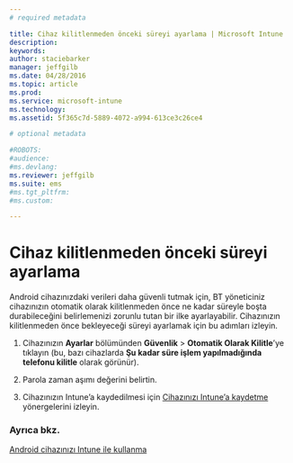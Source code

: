 ```yaml
---
# required metadata

title: Cihaz kilitlenmeden önceki süreyi ayarlama | Microsoft Intune
description:
keywords:
author: staciebarker
manager: jeffgilb
ms.date: 04/28/2016
ms.topic: article
ms.prod:
ms.service: microsoft-intune
ms.technology:
ms.assetid: 5f365c7d-5889-4072-a994-613ce3c26ce4

# optional metadata

#ROBOTS:
#audience:
#ms.devlang:
ms.reviewer: jeffgilb
ms.suite: ems
#ms.tgt_pltfrm:
#ms.custom:

---
```



# Cihaz kilitlenmeden önceki süreyi ayarlama

Android cihazınızdaki verileri daha güvenli tutmak için, BT yöneticiniz cihazınızın otomatik olarak kilitlenmeden önce ne kadar süreyle boşta durabileceğini belirlemenizi zorunlu tutan bir ilke ayarlayabilir. Cihazınızın kilitlenmeden önce bekleyeceği süreyi ayarlamak için bu adımları izleyin.
 
1.  Cihazınızın **Ayarlar** bölümünden **Güvenlik** &gt; **Otomatik Olarak Kilitle**’ye tıklayın (bu, bazı cihazlarda **Şu kadar süre işlem yapılmadığında telefonu kilitle** olarak görünür).

2.  Parola zaman aşımı değerini belirtin.

3.  Cihazınızın Intune’a kaydedilmesi için [Cihazınızı Intune’a kaydetme](enroll-your-device-in-Intune-android.md) yönergelerini izleyin.

### Ayrıca bkz.
[Android cihazınızı Intune ile kullanma](using-your-android-device-with-intune.md)


<!--HONumber=May16_HO2-->


